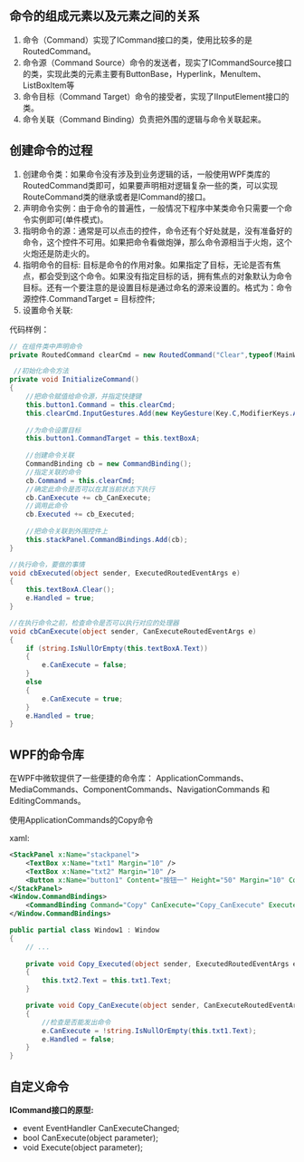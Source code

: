 ## 命令的组成元素以及元素之间的关系

1. 命令（Command）实现了ICommand接口的类，使用比较多的是RoutedCommand。
2. 命令源（Command Source）命令的发送者，现实了ICommandSource接口的类，实现此类的元素主要有ButtonBase，Hyperlink，MenuItem、ListBoxItem等
3. 命令目标（Command Target）命令的接受者，实现了IInputElement接口的类。
4. 命令关联（Command Binding）负责把外围的逻辑与命令关联起来。

## 创建命令的过程
1. 创建命令类：如果命令没有涉及到业务逻辑的话，一般使用WPF类库的RoutedCommand类即可，如果要声明相对逻辑复杂一些的类，可以实现RouteCommand类的继承或者是ICommand的接口。
2. 声明命令实例：由于命令的普遍性，一般情况下程序中某类命令只需要一个命令实例即可(单件模式)。
3. 指明命令的源：通常是可以点击的控件，命令还有个好处就是，没有准备好的命令，这个控件不可用。如果把命令看做炮弹，那么命令源相当于火炮，这个火炮还是防走火的。
4. 指明命令的目标: 目标是命令的作用对象。如果指定了目标，无论是否有焦点，都会受到这个命令。如果没有指定目标的话，拥有焦点的对象默认为命令目标。还有一个要注意的是设置目标是通过命名的源来设置的。格式为：命令源控件.CommandTarget = 目标控件;
5. 设置命令关联:

代码样例：
```csharp
// 在组件类中声明命令
private RoutedCommand clearCmd = new RoutedCommand("Clear",typeof(MainWindow));

 //初始化命令方法
private void InitializeCommand()
{ 
    //把命令赋值给命令源，并指定快捷键
	this.button1.Command = this.clearCmd;
    this.clearCmd.InputGestures.Add(new KeyGesture(Key.C,ModifierKeys.Alt));
    
    //为命令设置目标
    this.button1.CommandTarget = this.textBoxA;
            
    //创建命令关联
    CommandBinding cb = new CommandBinding();
    //指定关联的命令
    cb.Command = this.clearCmd;
    //确定此命令是否可以在其当前状态下执行
    cb.CanExecute += cb_CanExecute;
    //调用此命令
    cb.Executed += cb_Executed;
            
    //把命令关联到外围控件上
    this.stackPanel.CommandBindings.Add(cb);
}

//执行命令，要做的事情
void cbExecuted(object sender, ExecutedRoutedEventArgs e)
{
    this.textBoxA.Clear();
    e.Handled = true;
}

//在执行命令之前，检查命令是否可以执行对应的处理器
void cbCanExecute(object sender, CanExecuteRoutedEventArgs e)
{
    if (string.IsNullOrEmpty(this.textBoxA.Text))
    {
        e.CanExecute = false;
    }
    else
    {
        e.CanExecute = true;
    }
    e.Handled = true;
}
```

## WPF的命令库

在WPF中微软提供了一些便捷的命令库： ApplicationCommands、MediaCommands、ComponentCommands、NavigationCommands 和 EditingCommands。

使用ApplicationCommands的Copy命令

xaml:
```xml
<StackPanel x:Name="stackpanel">
    <TextBox x:Name="txt1" Margin="10" />
    <TextBox x:Name="txt2" Margin="10" />
    <Button x:Name="button1" Content="按钮一" Height="50" Margin="10" Command="ApplicationCommands.Copy"/>
</StackPanel>
<Window.CommandBindings>
    <CommandBinding Command="Copy" CanExecute="Copy_CanExecute" Executed="Copy_Executed"/>
</Window.CommandBindings>
```

```csharp
public partial class Window1 : Window
{
	// ...
	
    private void Copy_Executed(object sender, ExecutedRoutedEventArgs e)
    {
        this.txt2.Text = this.txt1.Text;
    }

    private void Copy_CanExecute(object sender, CanExecuteRoutedEventArgs e)
    {
        //检查是否能发出命令
        e.CanExecute = !string.IsNullOrEmpty(this.txt1.Text);
        e.Handled = false;
    }
}
```

## 自定义命令

**ICommand接口的原型:**
- event EventHandler CanExecuteChanged;
- bool CanExecute(object parameter);
- void Execute(object parameter);

